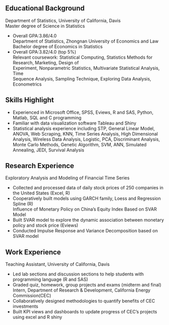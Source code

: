 
## Educational Background
Department of Statistics, University of California, Davis                                         
Master degree of Science in Statistics                          
- Overall GPA:3.86/4.0       
Department of Statistics, Zhongnan University of Economics and Law                                                                                             
Bachelor degree of Economics in Statistics                                                                   
-	Overall GPA:3.82/4.0 (top 5%)                                                 
Relevant coursework: Statistical Computing, Statistics Methods for Research, Marketing, Design of  
                   Experiment, Nonparametric Statistics, Multivariate Statistical Analysis, Time   
                   Sequence Analysis, Sampling Technique, Exploring Data Analysis, Econometrics             
## Skills Highlight
- Experienced in Microsoft Office, SPSS, Eviews, R and SAS, Python, Matlab, SQL and C programming
- Familiar with data visualization software Tableau and Shiny
- Statistical analysis experience including STP, General Linear Model, ANOVA, Web Scraping, KNN, Time Series Analysis, High Dimensional Analysis, Wireless Data Analysis, Logistic, PCA, Discriminant Analysis, Monte Carlo Methods, Genetic Algorithm, SVM, ANN, Simulated Annealing, JEDI, Survival Analysis                 
## Research Experience
Exploratory Analysis and Modeling of Financial Time Series                     
-	Collected and processed data of daily stock prices of 250 companies in the United States (Excel, R) 
-	Cooperatively built models using GARCH family, Loess and Regression Spline (R)         
Influence of Monetary Policy on China’s Equity Index Based on SVAR Model        
- Built SVAR model to explore the dynamic association between monetary policy and stock price (Eviews)
- Conducted Impulse Response and Variance Decomposition based on SVAR model     
## Work Experience 
Teaching Assistant, University of California, Davis                                 
-	Led lab sections and discussion sections to help students with programming language (R and SAS) 
-	Graded quiz, homework, group projects and exams (midterm and final)       
Intern, Department of Research & Development, California Energy Commission(CEC)     
-	Collaboratively designed methodologies to quantify benefits of CEC investments 
-	Built KPI views and dashboards to update progress of CEC’s projects using excel and R shiny
